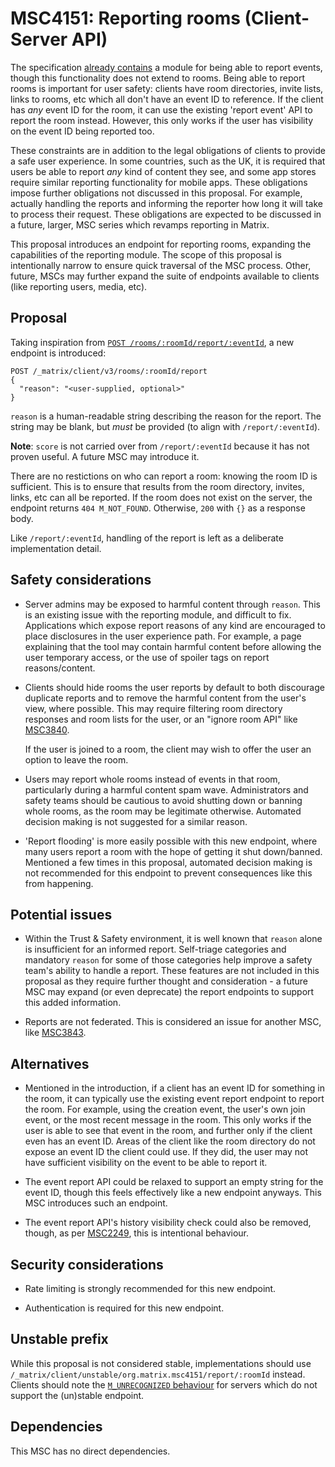 # MSC4151: Reporting rooms (Client-Server API)

The specification [already contains](https://spec.matrix.org/v1.10/client-server-api/#reporting-content)
a module for being able to report events, though this functionality does not extend to rooms. Being
able to report rooms is important for user safety: clients have room directories, invite lists,
links to rooms, etc which all don't have an event ID to reference. If the client has *any* event ID
for the room, it can use the existing 'report event' API to report the room instead. However, this
only works if the user has visibility on the event ID being reported too.

These constraints are in addition to the legal obligations of clients to provide a safe user experience.
In some countries, such as the UK, it is required that users be able to report *any* kind of content
they see, and some app stores require similar reporting functionality for mobile apps. These obligations
impose further obligations not discussed in this proposal. For example, actually handling the reports
and informing the reporter how long it will take to process their request. These obligations are
expected to be discussed in a future, larger, MSC series which revamps reporting in Matrix.

This proposal introduces an endpoint for reporting rooms, expanding the capabilities of the reporting
module. The scope of this proposal is intentionally narrow to ensure quick traversal of the MSC process.
Other, future, MSCs may further expand the suite of endpoints available to clients (like reporting
users, media, etc).

## Proposal

Taking inspiration from [`POST /rooms/:roomId/report/:eventId`](https://spec.matrix.org/v1.10/client-server-api/#post_matrixclientv3roomsroomidreporteventid),
a new endpoint is introduced:

```
POST /_matrix/client/v3/rooms/:roomId/report
{
  "reason": "<user-supplied, optional>"
}
```

`reason` is a human-readable string describing the reason for the report. The string may be blank,
but *must* be provided (to align with `/report/:eventId`).

**Note**: `score` is not carried over from `/report/:eventId` because it has not proven useful. A
future MSC may introduce it.

There are no restictions on who can report a room: knowing the room ID is sufficient. This is to
ensure that results from the room directory, invites, links, etc can all be reported. If the room
does not exist on the server, the endpoint returns `404 M_NOT_FOUND`. Otherwise, `200` with `{}` as
a response body.

Like `/report/:eventId`, handling of the report is left as a deliberate implementation detail.

## Safety considerations

* Server admins may be exposed to harmful content through `reason`. This is an existing issue with
  the reporting module, and difficult to fix. Applications which expose report reasons of any kind
  are encouraged to place disclosures in the user experience path. For example, a page explaining
  that the tool may contain harmful content before allowing the user temporary access, or the use of
  spoiler tags on report reasons/content.

* Clients should hide rooms the user reports by default to both discourage duplicate reports and to
  remove the harmful content from the user's view, where possible. This may require filtering room
  directory responses and room lists for the user, or an "ignore room API" like [MSC3840](https://github.com/matrix-org/matrix-doc/pull/3840).

  If the user is joined to a room, the client may wish to offer the user an option to leave the room.

* Users may report whole rooms instead of events in that room, particularly during a harmful content
  spam wave. Administrators and safety teams should be cautious to avoid shutting down or banning
  whole rooms, as the room may be legitimate otherwise. Automated decision making is not suggested
  for a similar reason.

* 'Report flooding' is more easily possible with this new endpoint, where many users report a room
  with the hope of getting it shut down/banned. Mentioned a few times in this proposal, automated
  decision making is not recommended for this endpoint to prevent consequences like this from
  happening.

## Potential issues

* Within the Trust & Safety environment, it is well known that `reason` alone is insufficient for an
  informed report. Self-triage categories and mandatory `reason` for some of those categories help
  improve a safety team's ability to handle a report. These features are not included in this proposal
  as they require further thought and consideration - a future MSC may expand (or even deprecate) the
  report endpoints to support this added information.

* Reports are not federated. This is considered an issue for another MSC, like [MSC3843](https://github.com/matrix-org/matrix-spec-proposals/pull/3843).

## Alternatives

* Mentioned in the introduction, if a client has an event ID for something in the room, it can typically
  use the existing event report endpoint to report the room. For example, using the creation event,
  the user's own join event, or the most recent message in the room. This only works if the user is
  able to see that event in the room, and further only if the client even has an event ID. Areas of
  the client like the room directory do not expose an event ID the client could use. If they did, the
  user may not have sufficient visibility on the event to be able to report it.

* The event report API could be relaxed to support an empty string for the event ID, though this feels
  effectively like a new endpoint anyways. This MSC introduces such an endpoint.

* The event report API's history visibility check could also be removed, though, as per
  [MSC2249](https://github.com/matrix-org/matrix-spec-proposals/blob/main/proposals/2249-report-require-joined.md),
  this is intentional behaviour.

## Security considerations

* Rate limiting is strongly recommended for this new endpoint.

* Authentication is required for this new endpoint.

## Unstable prefix

While this proposal is not considered stable, implementations should use `/_matrix/client/unstable/org.matrix.msc4151/report/:roomId`
instead. Clients should note the [`M_UNRECOGNIZED` behaviour](https://spec.matrix.org/v1.10/client-server-api/#common-error-codes)
for servers which do not support the (un)stable endpoint.

## Dependencies

This MSC has no direct dependencies.
